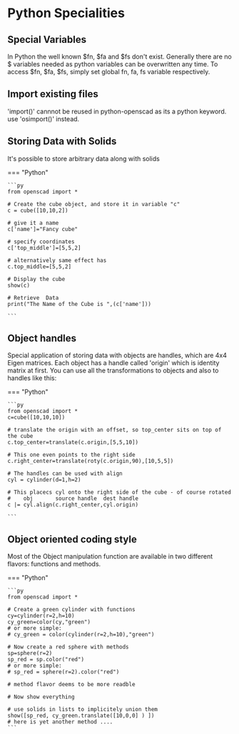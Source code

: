 # Python Specialities

## Special Variables

In Python the well known $fn, $fa  and $fs don't exist.
Generally there are no $ variables needed as python variables can be overwritten any time.
To access $fn, $fa, $fs, simply set global fn, fa, fs variable respectively.

## Import existing files

'import()' cannnot be reused in python-openscad as its a python keyword. use 'osimport()' instead.

## Storing Data with Solids

It's possible to store arbitrary data along with solids

=== "Python"

    ```py
    from openscad import *

    # Create the cube object, and store it in variable "c"
    c = cube([10,10,2])

    # give it a name
    c['name']="Fancy cube"

    # specify coordinates
    c['top_middle']=[5,5,2]

    # alternatively same effect has
    c.top_middle=[5,5,2]

    # Display the cube
    show(c)

    # Retrieve  Data
    print("The Name of the Cube is ",(c['name']))

    ```

## Object handles

Special application of storing data with objects are handles, which are 4x4 Eigen matrices.
Each object has a handle called 'origin' which is identity matrix at first. 
You can use all the transformations to objects and also to handles like this:


=== "Python"

    ```py
    from openscad import *
    c=cube([10,10,10])

    # translate the origin with an offset, so top_center sits on top of the cube
    c.top_center=translate(c.origin,[5,5,10])
    
    # This one even points to the right side
    c.right_center=translate(roty(c.origin,90),[10,5,5])

    # The handles can be used with align
    cyl = cylinder(d=1,h=2)

    # This placecs cyl onto the right side of the cube - of course rotated
    #    obj       source handle  dest handle
    c |= cyl.align(c.right_center,cyl.origin)

    ```

## Object oriented coding style

Most of the Object manipulation function are available in two different flavors: functions and methods.

=== "Python"

    ```py
    from openscad import *

    # Create a green cylinder with functions
    cy=cylinder(r=2,h=10)
    cy_green=color(cy,"green")
    # or more simple:
    # cy_green = color(cylinder(r=2,h=10),"green")

    # Now create a red sphere with methods
    sp=sphere(r=2)
    sp_red = sp.color("red")
    # or more simple:
    # sp_red = sphere(r=2).color("red")
    
    # method flavor deems to be more readble 

    # Now show everything

    # use solids in lists to implicitely union them
    show([sp_red, cy_green.translate([10,0,0] ) ])
    # here is yet another method ....
    ```




